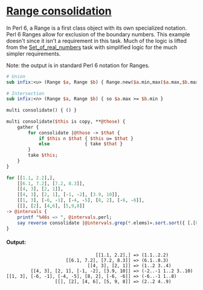 [1]: https://rosettacode.org/wiki/Range_consolidation

# [Range consolidation][1]

In Perl 6, a Range is a first class object with its own specialized notation. Perl 6 Ranges allow for exclusion of the boundary numbers. This example doesn't since it isn't a requirement in this task. Much of the logic is lifted from the [Set_of_real_numbers](https://rosettacode.org/wiki/Set_of_real_numbers#Perl_6) task with simplified logic for the much simpler requirements.



Note: the output is in standard Perl 6 notation for Ranges.

```perl
# Union
sub infix:<∪> (Range $a, Range $b) { Range.new($a.min,max($a.max,$b.max)) }
 
# Intersection
sub infix:<∩> (Range $a, Range $b) { so $a.max >= $b.min }
 
multi consolidate() { () }
 
multi consolidate($this is copy, **@those) {
    gather {
        for consolidate |@those -> $that {
            if $this ∩ $that { $this ∪= $that }
            else             { take $that }
        }
        take $this;
    }
}
 
for [[1.1, 2.2],],
    [[6.1, 7.2], [7.2, 8.3]],
    [[4, 3], [2, 1]],
    [[4, 3], [2, 1], [-1, -2], [3.9, 10]],
    [[1, 3], [-6, -1], [-4, -5], [8, 2], [-6, -6]],
    [[], [2], [4,6], [5,9,8]]
-> @intervals {
    printf "%46s => ", @intervals.perl;
    say reverse consolidate |@intervals.grep(*.elems)».sort.sort({ [.[0], .[*-1]] }).map: { Range.new(.[0], .[*-1]) }
}
```

#### Output:
```
                                 [[1.1, 2.2],] => (1.1..2.2)
                      [[6.1, 7.2], [7.2, 8.3]] => (6.1..8.3)
                              [[4, 3], [2, 1]] => (1..2 3..4)
         [[4, 3], [2, 1], [-1, -2], [3.9, 10]] => (-2..-1 1..2 3..10)
[[1, 3], [-6, -1], [-4, -5], [8, 2], [-6, -6]] => (-6..-1 1..8)
                  [[], [2], [4, 6], [5, 9, 8]] => (2..2 4..9)
```
